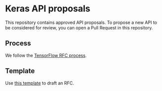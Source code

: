 # Keras API proposals

This repository contains approved API proposals. To propose a new API to be considered for review, you can open a Pull Request in this repository.

## Process

We follow the [TensorFlow RFC process](https://github.com/tensorflow/community/blob/master/governance/TF-RFCs.md).

## Template

Use [this template](https://github.com/tensorflow/community/blob/master/rfcs/yyyymmdd-rfc-template.md) to draft an RFC.
